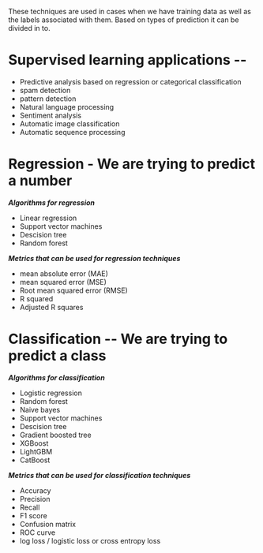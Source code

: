 These techniques are used in cases when we have training data as well as the labels associated with them.
Based on types of prediction it can be divided in to.

# Supervised learning applications --

- Predictive analysis based on regression or categorical classification
- spam detection
- pattern detection
- Natural language processing
- Sentiment analysis
- Automatic image classification
- Automatic sequence processing

# Regression - We are trying to predict a number

**_Algorithms for regression_**

- Linear regression
- Support vector machines
- Descision tree
- Random forest

**_Metrics that can be used for regression techniques_**

- mean absolute error (MAE)
- mean squared error (MSE)
- Root mean squared error (RMSE)
- R squared
- Adjusted R squares

# Classification -- We are trying to predict a class

**_Algorithms for classification_**

- Logistic regression
- Random forest
- Naive bayes
- Support vector machines
- Descision tree
- Gradient boosted tree
- XGBoost
- LightGBM
- CatBoost

**_Metrics that can be used for classification techniques_**

- Accuracy
- Precision
- Recall
- F1 score
- Confusion matrix
- ROC curve
- log loss / logistic loss or cross entropy loss
